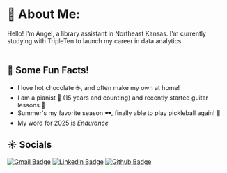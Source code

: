 # 💫 About Me:
Hello! I'm Angel, a library assistant in Northeast Kansas. I'm currently studying with TripleTen to launch my career in data analytics.<br><br>

## 💌 Some Fun Facts!
- I love hot chocolate ☕️, and often make my own at home!
- I am a pianist 🎹 (15 years and counting) and recently started guitar lessons 🎸
- Summer's my favorite season 🕶️, finally able to play pickleball again! 🏓
- My word for 2025 is *Endurance*

## ☀️ Socials
[![Gmail Badge](https://img.shields.io/badge/-angelmoritz04@gmail.com-c14438?style=flat&logo=Gmail&logoColor=white&link=mailto:angelmoritz04@gmail.com)](mailto:angelmoritz04@gmail.com) 
[![Linkedin Badge](https://img.shields.io/badge/-angelmoritz-0072b1?style=flat&logo=Linkedin&logoColor=white&link=https://www.linkedin.com/in/angelmoritz/)](https://www.linkedin.com/in/angelmoritz/) [![Github Badge](https://img.shields.io/badge/-angelmoritz04-grey?style=flat&logo=github&logoColor=white&link=https://github.com/angelmoritz04/)](https://www.github.com/angelmoritz04/)
